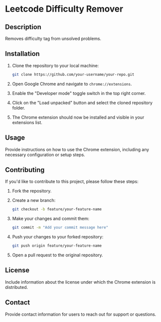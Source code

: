 # Leetcode Difficulty Remover

## Description
Removes difficulty tag from unsolved problems.

## Installation
1. Clone the repository to your local machine:
    ```bash
    git clone https://github.com/your-username/your-repo.git
    ```

2. Open Google Chrome and navigate to `chrome://extensions`.

3. Enable the "Developer mode" toggle switch in the top right corner.

4. Click on the "Load unpacked" button and select the cloned repository folder.

5. The Chrome extension should now be installed and visible in your extensions list.

## Usage
Provide instructions on how to use the Chrome extension, including any necessary configuration or setup steps.

## Contributing
If you'd like to contribute to this project, please follow these steps:

1. Fork the repository.

2. Create a new branch:
    ```bash
    git checkout -b feature/your-feature-name
    ```

3. Make your changes and commit them:
    ```bash
    git commit -m "Add your commit message here"
    ```

4. Push your changes to your forked repository:
    ```bash
    git push origin feature/your-feature-name
    ```

5. Open a pull request to the original repository.

## License
Include information about the license under which the Chrome extension is distributed.

## Contact
Provide contact information for users to reach out for support or questions.
